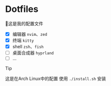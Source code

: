 # Dotfiles

🔧这是我的配置文件

- [x] 编辑器 `nvim`、`zed`
- [x] 终端 `kitty`
- [x] shell `zsh`、`fish`
- [ ] 桌面合成器 `hyprland`
- [ ] ...

> [!Tip]
> 这是在Arch Linux中的配置
> 使用 `./install.sh` 安装
